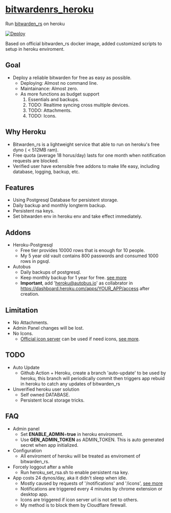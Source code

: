 # [bitwardenrs_heroku](https://github.com/std2main/bitwardenrs_heroku)
Run [bitwarden_rs](https://github.com/dani-garcia/bitwarden_rs) on heroku

[![Deploy](https://www.herokucdn.com/deploy/button.svg)](https://heroku.com/deploy)

Based on official bitwarden_rs docker image, added customized scripts to setup in heroku enviroment.

## Goal
* Deploy a reliable bitwarden for free as easy as possible.
  * Deploying: Almost no command line.
  * Maintainance: Almost zero. 
  * As more functions as budget support
    1. Essentials and backups.
    2. TODO: Realtime syncing cross multiple devices.
    3. TODO: Attachments.
    4. TODO: Icons.

## Why Heroku
* Bitwarden_rs is a lightweight service that able to run on heroku's free dyno ( < 512MB ram).
* Free quota (average 18 horus/day) lasts for one month when notification requests are blocked.
* Verified user have extensible free addons to make life easy, including database, logging, backup, etc.

## Features
* Using Postgresql Database for persistent storage.
* Daily backup and monthly longterm backup.
* Persistent rsa keys.
* Set bitwarden env in heroku env and take effect immediately.

## Addons
* Heroku-Postgresql
  * Free tier provides 10000 rows that is enough for 10 people.
  * My 5 year old vault contains 800 passwords and consumed 1000 rows in pgsql.
* Autobus
  * Daily backups of postgresql.
  * Keep monthly backup for 1 year for free. [see more](https://devcenter.heroku.com/articles/autobus#backups-retention-limits)
  * **Important**, add 'heroku@autobus.io' as collabrator in https://dashboard.heroku.com/apps/YOUR_APP/access after creation.

## Limitation
* No Attachments.
* Admin Panel changes will be lost.
* No Icons.
  * [Official icon server](https://icons.bitwarden.net/) can be used if need icons, [see more](https://bitwarden.com/help/article/website-icons/). 

## TODO
* Auto Update
  * Github Action + Heroku, create a branch 'auto-update' to be used by heroku, this branch will periodically commit then triggers app rebuid in heroku to catch any updates of bitwarden_rs
* Unverified heroku user solution
  * Self owned DATABASE.
  * Persistent local storage tricks.

## FAQ
* Admin panel
  * Set **ENABLE_ADMIN**=**true** in heroku enviroment.
  * Use **GEN_ADMIN_TOKEN** as ADMIN_TOKEN. This is auto generated secret when app initialized.
* Configuration
  * All enviroment of heroku will be treated as enviroment of bitwarden_rs.
* Forcely loggout after a while
  * Run heroku_set_rsa.sh to enable persistent rsa key.
* App costs 24 dynos/day, aka it didn't sleep when idle.
  * Mostly caused by requests of '/notifications' and '/icons', [see more](https://github.com/dani-garcia/bitwarden_rs/issues/126)
  * Notifications are triggered every 4 minutes by chrome extension or desktop app.
  * Icons are triggered if icon server url is not set to others.
  * My method is to block them by Cloudflare firewall. 
